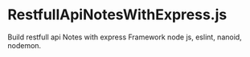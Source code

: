 # RestfullApiNotesWithExpress.js
Build restfull api Notes  with express Framework node js, eslint, nanoid, nodemon.

